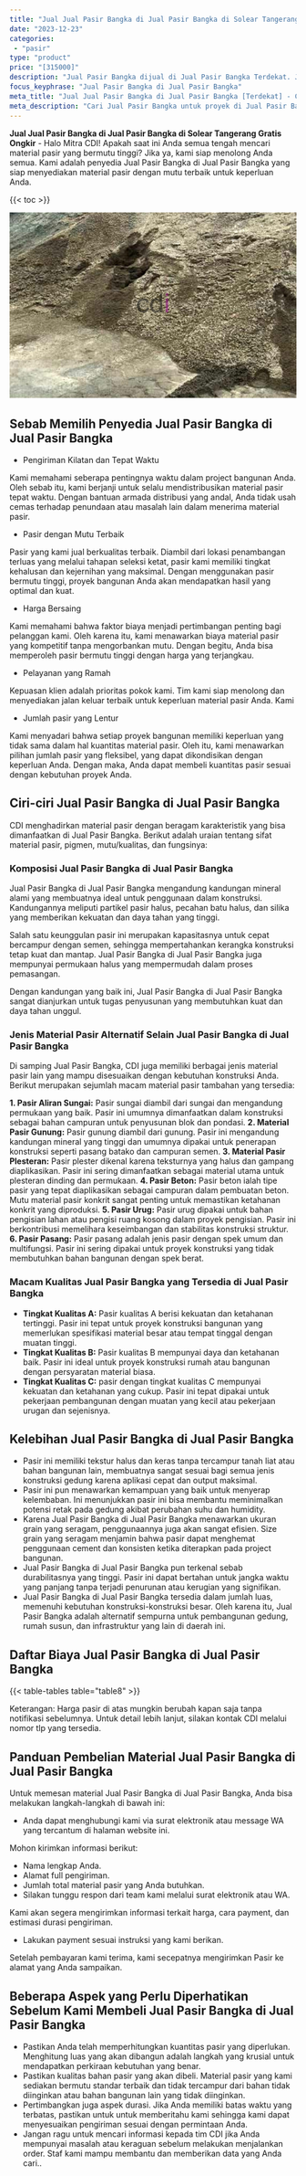```yaml
---
title: "Jual Jual Pasir Bangka di Jual Pasir Bangka di Solear Tangerang Gratis Ongkir"
date: "2023-12-23"
categories:
 - "pasir"
type: "product"
price: "[315000]"
description: "Jual Pasir Bangka dijual di Jual Pasir Bangka Terdekat. Jual Pasir Bangka ini sering digunakan dalam proyek konstruksi sebagai material adukan yang terpilih dan bersih. Silakan hubungi kami untuk informasi lebih lanjut."
focus_keyphrase: "Jual Pasir Bangka di Jual Pasir Bangka"
meta_title: "Jual Jual Pasir Bangka di Jual Pasir Bangka [Terdekat] - CDI"
meta_description: "Cari Jual Pasir Bangka untuk proyek di Jual Pasir Bangka? Kami menyediakan Jual Pasir Bangka berkualitas untuk bahan campuran. Segera dapatkan penawaran terbaik."
---
```


**Jual Jual Pasir Bangka di Jual Pasir Bangka di Solear Tangerang Gratis Ongkir** - Halo Mitra CDI! Apakah saat ini Anda semua tengah mencari material pasir yang bermutu tinggi? Jika ya, kami siap menolong Anda semua. Kami adalah penyedia Jual Pasir Bangka di Jual Pasir Bangka yang siap menyediakan material pasir dengan mutu terbaik untuk keperluan Anda.

{{< toc >}}

![Jual Jual Pasir Bangka di Jual Pasir Bangka di Solear Tangerang Gratis Ongkir](/images/pasir/pasir-bangunan-11.jpg)

## Sebab Memilih Penyedia Jual Pasir Bangka di Jual Pasir Bangka

*   Pengiriman Kilatan dan Tepat Waktu

Kami memahami seberapa pentingnya waktu dalam project bangunan Anda. Oleh sebab itu, kami berjanji untuk selalu mendistribusikan material pasir tepat waktu. Dengan bantuan armada distribusi yang andal, Anda tidak usah cemas terhadap penundaan atau masalah lain dalam menerima material pasir.
*   Pasir dengan Mutu Terbaik

Pasir yang kami jual berkualitas terbaik. Diambil dari lokasi penambangan terluas yang melalui tahapan seleksi ketat, pasir kami memiliki tingkat kehalusan dan kejernihan yang maksimal. Dengan menggunakan pasir bermutu tinggi, proyek bangunan Anda akan mendapatkan hasil yang optimal dan kuat.
*   Harga Bersaing

Kami memahami bahwa faktor biaya menjadi pertimbangan penting bagi pelanggan kami. Oleh karena itu, kami menawarkan biaya material pasir yang kompetitif tanpa mengorbankan mutu. Dengan begitu, Anda bisa memperoleh pasir bermutu tinggi dengan harga yang terjangkau.
*   Pelayanan yang Ramah

Kepuasan klien adalah prioritas pokok kami. Tim kami siap menolong dan menyediakan jalan keluar terbaik untuk keperluan material pasir Anda. Kami

*   Jumlah pasir yang Lentur

Kami menyadari bahwa setiap proyek bangunan memiliki keperluan yang tidak sama dalam hal kuantitas material pasir. Oleh itu, kami menawarkan pilihan jumlah pasir yang fleksibel, yang dapat dikondisikan dengan keperluan Anda. Dengan maka, Anda dapat membeli kuantitas pasir sesuai dengan kebutuhan proyek Anda.

## Ciri-ciri Jual Pasir Bangka di Jual Pasir Bangka

CDI menghadirkan material pasir dengan beragam karakteristik yang bisa dimanfaatkan di Jual Pasir Bangka. Berikut adalah uraian tentang sifat material pasir, pigmen, mutu/kualitas, dan fungsinya:

### Komposisi Jual Pasir Bangka di Jual Pasir Bangka

Jual Pasir Bangka di Jual Pasir Bangka mengandung kandungan mineral alami yang membuatnya ideal untuk penggunaan dalam konstruksi. Kandungannya meliputi partikel pasir halus, pecahan batu halus, dan silika yang memberikan kekuatan dan daya tahan yang tinggi.

Salah satu keunggulan pasir ini merupakan kapasitasnya untuk cepat bercampur dengan semen, sehingga mempertahankan kerangka konstruksi tetap kuat dan mantap. Jual Pasir Bangka di Jual Pasir Bangka juga mempunyai permukaan halus yang mempermudah dalam proses pemasangan.

Dengan kandungan yang baik ini, Jual Pasir Bangka di Jual Pasir Bangka sangat dianjurkan untuk tugas penyusunan yang membutuhkan kuat dan daya tahan unggul.

### Jenis Material Pasir Alternatif Selain Jual Pasir Bangka di Jual Pasir Bangka

Di samping Jual Pasir Bangka, CDI juga memiliki berbagai jenis material pasir lain yang mampu disesuaikan dengan kebutuhan konstruksi Anda. Berikut merupakan sejumlah macam material pasir tambahan yang tersedia:

**1\. Pasir Aliran Sungai:** Pasir sungai diambil dari sungai dan mengandung permukaan yang baik. Pasir ini umumnya dimanfaatkan dalam konstruksi sebagai bahan campuran untuk penyusunan blok dan pondasi.
**2\. Material Pasir Gunung:** Pasir gunung diambil dari gunung. Pasir ini mengandung kandungan mineral yang tinggi dan umumnya dipakai untuk penerapan konstruksi seperti pasang batako dan campuran semen.
**3\. Material Pasir Plesteran:** Pasir plester dikenal karena teksturnya yang halus dan gampang diaplikasikan. Pasir ini sering dimanfaatkan sebagai material utama untuk plesteran dinding dan permukaan.
**4\. Pasir Beton:** Pasir beton ialah tipe pasir yang tepat diaplikasikan sebagai campuran dalam pembuatan beton. Mutu material pasir konkrit sangat penting untuk memastikan ketahanan konkrit yang diproduksi.
**5\. Pasir Urug:** Pasir urug dipakai untuk bahan pengisian lahan atau pengisi ruang kosong dalam proyek pengisian. Pasir ini berkontribusi memelihara keseimbangan dan stabilitas konstruksi struktur.
**6\. Pasir Pasang:** Pasir pasang adalah jenis pasir dengan spek umum dan multifungsi. Pasir ini sering dipakai untuk proyek konstruksi yang tidak membutuhkan bahan bangunan dengan spek berat.

### Macam Kualitas Jual Pasir Bangka yang Tersedia di Jual Pasir Bangka

*   **Tingkat Kualitas A:** Pasir kualitas A berisi kekuatan dan ketahanan tertinggi. Pasir ini tepat untuk proyek konstruksi bangunan yang memerlukan spesifikasi material besar atau tempat tinggal dengan muatan tinggi.
*   **Tingkat Kualitas B:** Pasir kualitas B mempunyai daya dan ketahanan baik. Pasir ini ideal untuk proyek konstruksi rumah atau bangunan dengan persyaratan material biasa.
*   **Tingkat Kualitas C:** pasir dengan tingkat kualitas C mempunyai kekuatan dan ketahanan yang cukup. Pasir ini tepat dipakai untuk pekerjaan pembangunan dengan muatan yang kecil atau pekerjaan urugan dan sejenisnya.

## Kelebihan Jual Pasir Bangka di Jual Pasir Bangka

*   Pasir ini memiliki tekstur halus dan keras tanpa tercampur tanah liat atau bahan bangunan lain, membuatnya sangat sesuai bagi semua jenis konstruksi gedung karena aplikasi cepat dan output maksimal.
*   Pasir ini pun menawarkan kemampuan yang baik untuk menyerap kelembaban. Ini menunjukkan pasir ini bisa membantu meminimalkan potensi retak pada gedung akibat perubahan suhu dan humidity.
*   Karena Jual Pasir Bangka di Jual Pasir Bangka menawarkan ukuran grain yang seragam, penggunaannya juga akan sangat efisien. Size grain yang seragam menjamin bahwa pasir dapat menghemat penggunaan cement dan konsisten ketika diterapkan pada project bangunan.
*   Jual Pasir Bangka di Jual Pasir Bangka pun terkenal sebab durabilitasnya yang tinggi. Pasir ini dapat bertahan untuk jangka waktu yang panjang tanpa terjadi penurunan atau kerugian yang signifikan.
*   Jual Pasir Bangka di Jual Pasir Bangka tersedia dalam jumlah luas, memenuhi kebutuhan konstruksi-konstruksi besar. Oleh karena itu, Jual Pasir Bangka adalah alternatif sempurna untuk pembangunan gedung, rumah susun, dan infrastruktur yang lain di daerah ini.

## Daftar Biaya Jual Pasir Bangka di Jual Pasir Bangka

{{< table-tables table="table8" >}}

Keterangan: Harga pasir di atas mungkin berubah kapan saja tanpa notifikasi sebelumnya. Untuk detail lebih lanjut, silakan kontak CDI melalui nomor tlp yang tersedia.

## Panduan Pembelian Material Jual Pasir Bangka di Jual Pasir Bangka

Untuk memesan material Jual Pasir Bangka di Jual Pasir Bangka, Anda bisa melakukan langkah-langkah di bawah ini:

*   Anda dapat menghubungi kami via surat elektronik atau message WA yang tercantum di halaman website ini.

Mohon kirimkan informasi berikut:

*   Nama lengkap Anda.
*   Alamat full pengiriman.
*   Jumlah total material pasir yang Anda butuhkan.
*   Silakan tunggu respon dari team kami melalui surat elektronik atau WA.

Kami akan segera mengirimkan informasi terkait harga, cara payment, dan estimasi durasi pengiriman.
*   Lakukan payment sesuai instruksi yang kami berikan.

Setelah pembayaran kami terima, kami secepatnya mengirimkan Pasir ke alamat yang Anda sampaikan.

## Beberapa Aspek yang Perlu Diperhatikan Sebelum Kami Membeli Jual Pasir Bangka di Jual Pasir Bangka

*   Pastikan Anda telah memperhitungkan kuantitas pasir yang diperlukan. Menghitung luas yang akan dibangun adalah langkah yang krusial untuk mendapatkan perkiraan kebutuhan yang benar.
*   Pastikan kualitas bahan pasir yang akan dibeli. Material pasir yang kami sediakan bermutu standar terbaik dan tidak tercampur dari bahan tidak diinginkan atau bahan bangunan lain yang tidak diinginkan.
*   Pertimbangkan juga aspek durasi. Jika Anda memiliki batas waktu yang terbatas, pastikan untuk untuk memberitahu kami sehingga kami dapat menyesuaikan pengiriman sesuai dengan permintaan Anda.
*   Jangan ragu untuk mencari informasi kepada tim CDI jika Anda mempunyai masalah atau keraguan sebelum melakukan menjalankan order. Staf kami mampu membantu dan memberikan data yang Anda cari..